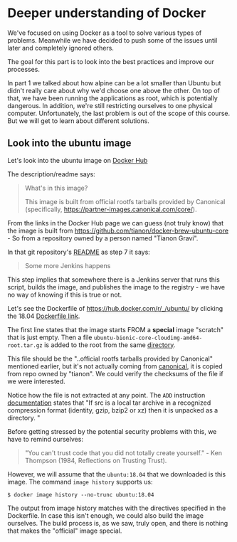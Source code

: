 # Deeper understanding of Docker #

We've focused on using Docker as a tool to solve various types of problems. Meanwhile we have decided to push some of the issues until later and completely ignored others.

The goal for this part is to look into the best practices and improve our processes.

In part 1 we talked about how alpine can be a lot smaller than Ubuntu but didn't really care about why we'd choose one above the other. 
On top of that, we have been running the applications as root, which is potentially dangerous. In addition, we're still restricting ourselves to one physical computer. Unfortunately, the last problem is out of the scope of this course. But we will get to learn about different solutions.

## Look into the ubuntu image ##

Let's look into the ubuntu image on [Docker Hub](https://hub.docker.com/r/library/ubuntu/)

The description/readme says: 

> What's in this image?
>
> This image is built from official rootfs tarballs provided by Canonical (specifically, https://partner-images.canonical.com/core/). 

From the links in the Docker Hub page we can guess (not truly know) that the image is built from <https://github.com/tianon/docker-brew-ubuntu-core> - So from a repository owned by a person named "Tianon Gravi".

In that git repository's [README](https://github.com/tianon/docker-brew-ubuntu-core/tree/master#scripts-to-prepare-updates-to-the-ubuntu-official-docker-images) as step 7 it says: 

> Some more Jenkins happens 

This step implies that somewhere there is a Jenkins server that runs this script, builds the image, and publishes the image to the registry - we have no way of knowing if this is true or not. 

Let's see the Dockerfile of <https://hub.docker.com/r/_/ubuntu/> by clicking the 18.04 [Dockerfile link](https://github.com/tianon/docker-brew-ubuntu-core/blob/490e0e86ec5c93524b7ae37b79025e5ded5efcc6/bionic/Dockerfile).

The first line states that the image starts FROM a **special** image "scratch" that is just empty. Then a file `ubuntu-bionic-core-cloudimg-amd64-root.tar.gz` is added to the root from the same [directory](https://github.com/tianon/docker-brew-ubuntu-core/tree/490e0e86ec5c93524b7ae37b79025e5ded5efcc6/bionic).

This file should be the "..official rootfs tarballs provided by Canonical" mentioned earlier, but it's not actually coming from [canonical](https://partner-images.canonical.com/core/bionic/current/), it is copied from repo owned by "tianon". We could verify the checksums of the file if we were interested. 

Notice how the file is not extracted at any point. The `ADD` instruction [documentation](https://docs.docker.com/engine/reference/builder/#add) states that "If src is a local tar archive in a recognized compression format (identity, gzip, bzip2 or xz) then it is unpacked as a directory. " 

Before getting stressed by the potential security problems with this, we have to remind ourselves:
> "You can't trust code that you did not totally create yourself." - Ken Thompson (1984, Reflections on Trusting Trust). 

However, we will assume that the `ubuntu:18.04` that we downloaded is this image. The command `image history` supports us:

```console
$ docker image history --no-trunc ubuntu:18.04 
```

The output from image history matches with the directives specified in the Dockerfile. In case this isn't enough, we could also build the image ourselves. The build process is, as we saw, truly open, and there is nothing that makes the "official" image special.

